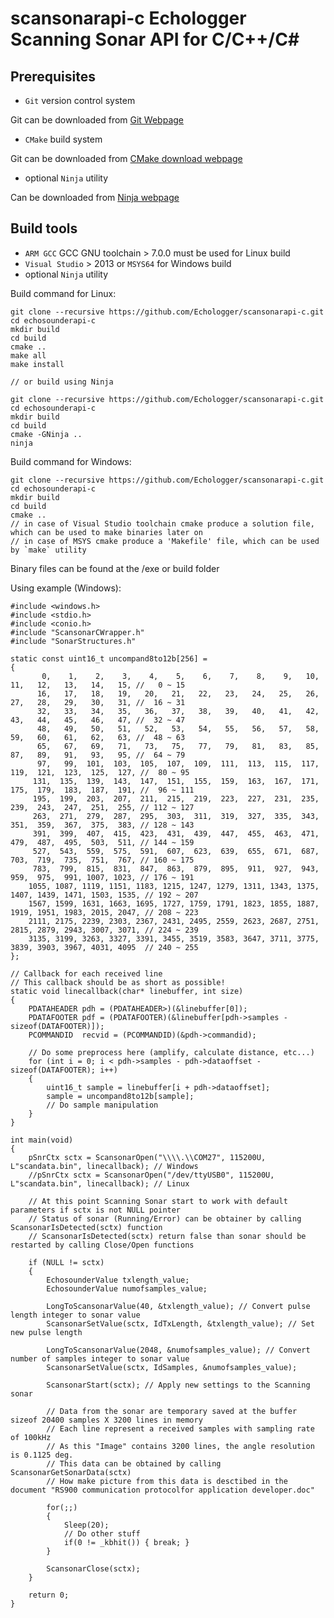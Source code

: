 # scansonarapi-c Echologger Scanning Sonar API for C/C++/C\#

## Prerequisites

- `Git` version control system

Git can be downloaded from [Git Webpage](https://git-scm.com/downloads)

- `CMake` build system

Git can be downloaded from [CMake download webpage](https://cmake.org/download/)

- optional `Ninja` utility

Can be downloaded from [Ninja webpage](https://ninja-build.org/)

## Build tools

- `ARM GCC` GCC GNU toolchain > 7.0.0 must be used for Linux build
- `Visual Studio` > 2013 or `MSYS64` for Windows build
- optional `Ninja` utility

Build command for Linux:

    git clone --recursive https://github.com/Echologger/scansonarapi-c.git
    cd echosounderapi-c
    mkdir build
    cd build
    cmake ..
    make all
    make install

    // or build using Ninja
    
    git clone --recursive https://github.com/Echologger/scansonarapi-c.git
    cd echosounderapi-c
    mkdir build
    cd build
    cmake -GNinja ..
    ninja    

Build command for Windows:

    git clone --recursive https://github.com/Echologger/scansonarapi-c.git
    cd echosounderapi-c
    mkdir build
    cd build
    cmake ..
    // in case of Visual Studio toolchain cmake produce a solution file, which can be used to make binaries later on
    // in case of MSYS cmake produce a 'Makefile' file, which can be used by `make` utility

Binary files can be found at the /exe or build folder

Using example (Windows):

    #include <windows.h>
    #include <stdio.h>
    #include <conio.h>
    #include "ScansonarCWrapper.h"
    #include "SonarStructures.h"

    static const uint16_t uncompand8to12b[256] =
    {
           0,    1,    2,    3,    4,    5,    6,    7,    8,    9,   10,   11,   12,   13,   14,   15, //   0 ~ 15
          16,   17,   18,   19,   20,   21,   22,   23,   24,   25,   26,   27,   28,   29,   30,   31, //  16 ~ 31
          32,   33,   34,   35,   36,   37,   38,   39,   40,   41,   42,   43,   44,   45,   46,   47, //  32 ~ 47
          48,   49,   50,   51,   52,   53,   54,   55,   56,   57,   58,   59,   60,   61,   62,   63, //  48 ~ 63
          65,   67,   69,   71,   73,   75,   77,   79,   81,   83,   85,   87,   89,   91,   93,   95, //  64 ~ 79
          97,   99,  101,  103,  105,  107,  109,  111,  113,  115,  117,  119,  121,  123,  125,  127, //  80 ~ 95
         131,  135,  139,  143,  147,  151,  155,  159,  163,  167,  171,  175,  179,  183,  187,  191, //  96 ~ 111
         195,  199,  203,  207,  211,  215,  219,  223,  227,  231,  235,  239,  243,  247,  251,  255, // 112 ~ 127
         263,  271,  279,  287,  295,  303,  311,  319,  327,  335,  343,  351,  359,  367,  375,  383, // 128 ~ 143
         391,  399,  407,  415,  423,  431,  439,  447,  455,  463,  471,  479,  487,  495,  503,  511, // 144 ~ 159
         527,  543,  559,  575,  591,  607,  623,  639,  655,  671,  687,  703,  719,  735,  751,  767, // 160 ~ 175
         783,  799,  815,  831,  847,  863,  879,  895,  911,  927,  943,  959,  975,  991, 1007, 1023, // 176 ~ 191
        1055, 1087, 1119, 1151, 1183, 1215, 1247, 1279, 1311, 1343, 1375, 1407, 1439, 1471, 1503, 1535, // 192 ~ 207
        1567, 1599, 1631, 1663, 1695, 1727, 1759, 1791, 1823, 1855, 1887, 1919, 1951, 1983, 2015, 2047, // 208 ~ 223
        2111, 2175, 2239, 2303, 2367, 2431, 2495, 2559, 2623, 2687, 2751, 2815, 2879, 2943, 3007, 3071, // 224 ~ 239
        3135, 3199, 3263, 3327, 3391, 3455, 3519, 3583, 3647, 3711, 3775, 3839, 3903, 3967, 4031, 4095  // 240 ~ 255
    };

    // Callback for each received line
    // This callback should be as short as possible!
    static void linecallback(char* linebuffer, int size)
    {
        PDATAHEADER pdh = (PDATAHEADER>)(&linebuffer[0]);
        PDATAFOOTER pdf = (PDATAFOOTER)(&linebuffer[pdh->samples - sizeof(DATAFOOTER)]);
        PCOMMANDID  recvid = (PCOMMANDID)(&pdh->commandid);

        // Do some preprocess here (amplify, calculate distance, etc...)
        for (int i = 0; i < pdh->samples - pdh->dataoffset - sizeof(DATAFOOTER); i++)
        {
            uint16_t sample = linebuffer[i + pdh->dataoffset];
            sample = uncompand8to12b[sample];
            // Do sample manipulation
        }
    }

    int main(void)
    {
        pSnrCtx sctx = ScansonarOpen("\\\\.\\COM27", 115200U, L"scandata.bin", linecallback); // Windows
        //pSnrCtx sctx = ScansonarOpen("/dev/ttyUSB0", 115200U, L"scandata.bin", linecallback); // Linux

        // At this point Scanning Sonar start to work with default parameters if sctx is not NULL pointer
        // Status of sonar (Running/Error) can be obtainer by calling ScansonarIsDetected(sctx) function
        // ScansonarIsDetected(sctx) return false than sonar should be restarted by calling Close/Open functions

        if (NULL != sctx)
        {
            EchosounderValue txlength_value;
            EchosounderValue numofsamples_value;

            LongToScansonarValue(40, &txlength_value); // Convert pulse length integer to sonar value
            ScansonarSetValue(sctx, IdTxLength, &txlength_value); // Set new pulse length

            LongToScansonarValue(2048, &numofsamples_value); // Convert number of samples integer to sonar value
            ScansonarSetValue(sctx, IdSamples, &numofsamples_value);

            ScansonarStart(sctx); // Apply new settings to the Scanning sonar

            // Data from the sonar are temporary saved at the buffer sizeof 20400 samples X 3200 lines in memory
            // Each line represent a received samples with sampling rate of 100kHz
            // As this "Image" contains 3200 lines, the angle resolution is 0.1125 deg.
            // This data can be obtained by calling ScansonarGetSonarData(sctx)
            // How make picture from this data is desctibed in the document "RS900 communication protocolfor application developer.doc"

            for(;;)
            {
                Sleep(20);
                // Do other stuff
                if(0 != _kbhit()) { break; }
            }

            ScansonarClose(sctx);
        }

        return 0;
    }
